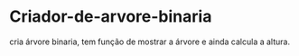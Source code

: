 # Criador-de-arvore-binaria
cria árvore binaria, tem função de mostrar a árvore e ainda calcula a altura.
